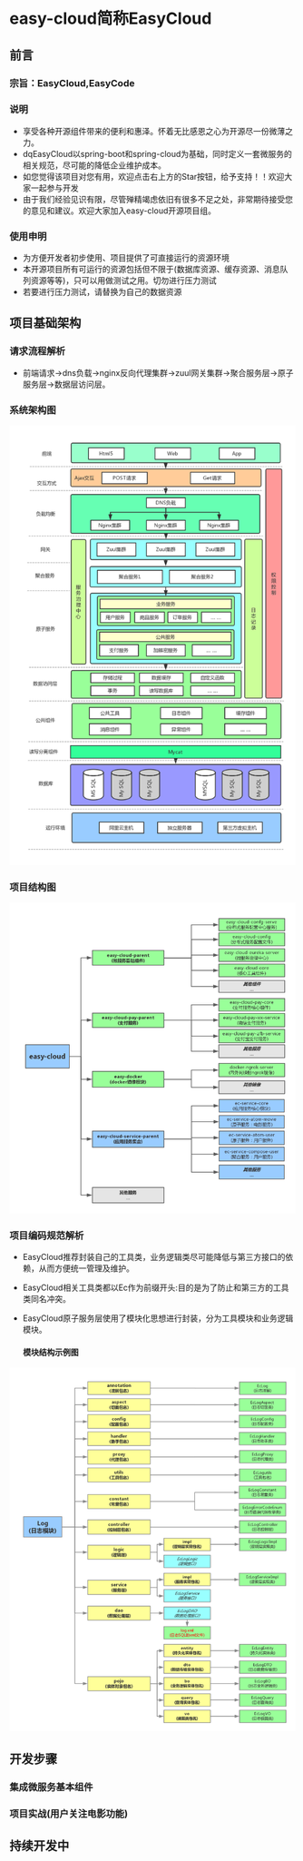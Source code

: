 # easy-cloud简称EasyCloud
## 前言
### 宗旨：EasyCloud,EasyCode

###    说明

- 享受各种开源组件带来的便利和惠泽。怀着无比感恩之心为开源尽一份微薄之力。
- dqEasyCloud以spring-boot和spring-cloud为基础，同时定义一套微服务的相关规范，尽可能的降低企业维护成本。
- 如您觉得该项目对您有用，欢迎点击右上方的Star按钮，给予支持！！欢迎大家一起参与开发
- 由于我们经验见识有限，尽管殚精竭虑依旧有很多不足之处，非常期待接受您的意见和建议。欢迎大家加入easy-cloud开源项目组。

###     使用申明
- 为方便开发者初步使用、项目提供了可直接运行的资源环境
- 本开源项目所有可运行的资源包括但不限于(数据库资源、缓存资源、消息队列资源等等)，只可以用做测试之用。切勿进行压力测试
- 若要进行压力测试，请替换为自己的数据资源

## 项目基础架构
###  请求流程解析

- 前端请求->dns负载->nginx反向代理集群->zuul网关集群->聚合服务层->原子服务层->数据层访问层。


### 系统架构图

![系统架构图](easy-file/系统架构设计.png)

### 项目结构图

![项目结构图](easy-file/项目结构图.png)

###  项目编码规范解析

- EasyCloud推荐封装自己的工具类，业务逻辑类尽可能降低与第三方接口的依赖，从而方便统一管理及维护。

- EasyCloud相关工具类都以Ec作为前缀开头:目的是为了防止和第三方的工具类同名冲突。

- EasyCloud原子服务层使用了模块化思想进行封装，分为工具模块和业务逻辑模块。


  #### 模块结构示例图

![模块结构图](easy-file/模块结构图.png)

## 开发步骤
###     集成微服务基本组件


###     项目实战(用户关注电影功能)

## 持续开发中
